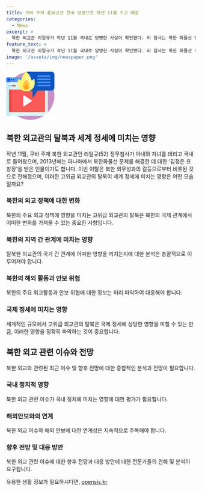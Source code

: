 ```yaml
---
title: 쿠바 주재 北외교관 한국 망명으로 작년 11월 수교 예정
categories:
  - News
excerpt: >
  북한 외교관 리일규가 작년 11월 국내로 망명한 사실이 확인됐다. 리 참사는 북한 화물선 청천강호가 파나마에서 무기를 숨겨 운하를 통과하다가 적발돼 선원들을 석방시키는 공로를 인정받아 김정은 표창장을 받았다. 쿠바 주재 북한대사관에서 한국과 쿠바의 수교를 저지하던 임무를 맡았으며, 탈북한 태영호 이후 최고위 망명 외교관이다. 코로나19 팬데믹 종료로 북한의 해외 주재원 탈북이 이어지고 있는 상황이며, 지난해 엘리트 계층 탈북민은 10명 내외로 기록돼 최대 규모를 기록했다.
feature_text: >
  북한 외교관 리일규가 작년 11월 국내로 망명한 사실이 확인됐다. 리 참사는 북한 화물선 청천강호가 파나마에서 무기를 숨겨 운하를 통과하다가 적발돼 선원들을 석방시키는 공로를 인정받아 김정은 표창장을 받았다. 쿠바 주재 북한대사관에서 한국과 쿠바의 수교를 저지하던 임무를 맡았으며, 탈북한 태영호 이후 최고위 망명 외교관이다. 코로나19 팬데믹 종료로 북한의 해외 주재원 탈북이 이어지고 있는 상황이며, 지난해 엘리트 계층 탈북민은 10명 내외로 기록돼 최대 규모를 기록했다.
image: '/assets/img/newspaper.png'
---
```


<p><img src="/assets/img/news.png" alt="rentncar 속보" /></p>

<h2 data-ke-size="size26">북한 외교관의 탈북과 세계 정세에 미치는 영향</h2>

<p data-ke-size="size16">작년 11월, 쿠바 주재 북한 외교관인 리일규(52) 정무참사가 아내와 자녀를 데리고 국내로 들어왔으며, 2013년에는 파나마에서 북한화물선 문제를 해결한 데 대한 '김정은 표창장'을 받은 인물이기도 합니다. 이번 이탈은 북한 외무성과의 갈등으로부터 비롯된 것으로 전해졌으며, 이러한 고위급 외교관의 탈북이 세계 정세에 미치는 영향은 어떤 모습일까요?</p>

<h3 data-ke-size="size24">북한의 외교 정책에 대한 변화</h3>

<p data-ke-size="size16">북한의 주요 외교 정책에 영향을 미치는 고위급 외교관의 탈북은 북한의 국제 관계에서 어떠한 변화를 가져올 수 있는 중요한 사항입니다. </p>

<h3 data-ke-size="size24">북한의 지역 간 관계에 미치는 영향</h3>

<p data-ke-size="size16">탈북한 외교관의 국가 간 관계에 어떠한 영향을 끼치는지에 대한 분석은 총괄적으로 이루어져야 합니다. </p>

<h3 data-ke-size="size24">북한의 해외 활동과 안보 위협</h3>

<p data-ke-size="size16">북한의 주요 외교활동과 안보 위협에 대한 정보는 미리 파악하여 대응해야 합니다. </p>

<h3 data-ke-size="size24">국제 정세에 미치는 영향</h3>

<p data-ke-size="size16">세계적인 규모에서 고위급 외교관의 탈북은 국제 정세에 상당한 영향을 미칠 수 있는 만큼, 이러한 영향을 정확히 파악하는 것이 중요합니다. </p>

<h2 data-ke-size="size26">북한 외교 관련 이슈와 전망</h2>

<p data-ke-size="size16">북한 외교와 관련된 최근 이슈 및 향후 전망에 대한 종합적인 분석과 전망이 필요합니다. </p>

<h3 data-ke-size="size24">국내 정치적 영향</h3>

<p data-ke-size="size16">북한 외교 관련 이슈가 국내 정치에 미치는 영향에 대한 평가가 필요합니다. </p>

<h3 data-ke-size="size24">해외안보와의 연계</h3>

<p data-ke-size="size16">북한 외교 이슈와 해외 안보에 대한 연계성은 지속적으로 주목해야 합니다. </p>

<h3 data-ke-size="size24">향후 전망 및 대응 방안</h3>

<p data-ke-size="size16">북한 외교 관련 이슈에 대한 향후 전망과 대응 방안에 대한 전문가들의 견해 및 분석이 요구됩니다. </p>
유용한 생활 정보가 필요하시다면, <a href="https://opensis.kr" rel="dofollow">opensis.kr</a>


